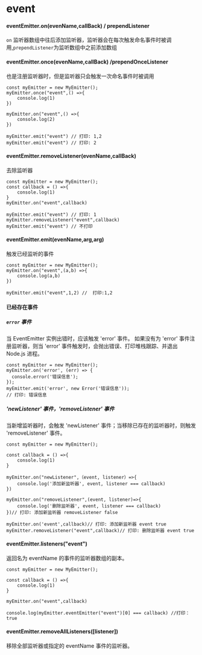 # event
#### eventEmitter.on(evenName,callBack) / prependListener

`on` 监听器数组中往后添加监听器，监听器会在每次触发命名事件时被调用,`prependListener`为监听数组中之前添加数组

#### eventEmitter.once(evenName,callBack) /prependOnceListener

也是注册监听器时，但是监听器只会触发一次命名事件时被调用
```
const myEmitter = new MyEmitter();
myEmitter.once("event",() =>{
    console.log(1)
})

myEmitter.on("event",() =>{
    console.log(2)
})

myEmitter.emit("event") // 打印: 1,2
myEmitter.emit("event") // 打印: 2
```

#### eventEmitter.removeListener(evenName,callBack)

去除监听器
```
const myEmitter = new MyEmitter();
const callback = () =>{
    console.log(1)
}
myEmitter.on("event",callback)

myEmitter.emit("event") // 打印: 1
myEmitter.removeListener("event",callback)
myEmitter.emit("event") // 不打印
```

#### eventEmitter.emit(evenName,arg,arg) 

触发已经监听的事件
```
const myEmitter = new MyEmitter();
myEmitter.on("event",(a,b) =>{
    console.log(a,b)
})

myEmitter.emit("event",1,2) //  打印:1,2
```


#### 已经存在事件

##### `error` 事件

当 EventEmitter 实例出错时，应该触发 'error' 事件。
如果没有为 'error' 事件注册监听器，则当 'error' 事件触发时，会抛出错误、打印堆栈跟踪、并退出 Node.js 进程。

```
const myEmitter = new MyEmitter();
myEmitter.on('error', (err) => {
  console.error('错误信息');
});
myEmitter.emit('error', new Error('错误信息'));
// 打印: 错误信息

```

##### 'newListener' 事件，'removeListener' 事件

当新增监听器时，会触发 'newListener' 事件；当移除已存在的监听器时，则触发 'removeListener' 事件。

```
const myEmitter = new MyEmitter();

const callback = () =>{
    console.log(1)
}

myEmitter.on("newListener",（event, listener）=>{
    console.log('添加新监听器', event, listener === callback)
})

myEmitter.on("removeListener",(event, listener)=>{
    console.log('删除监听器', event, listener === callback)
})// 打印: 添加新监听器 removeListener false

myEmitter.on('event',callback)// 打印: 添加新监听器 event true
myEmitter.removeListener("event",callback)// 打印: 删除监听器 event true

```

#### eventEmitter.listeners("event")
返回名为 eventName 的事件的监听器数组的副本。

```
const myEmitter = new MyEmitter();

const callback = () =>{
    console.log(1)
}

myEmitter.on("event",callback)

console.log(myEmitter.eventEmitter("event")[0] === callback) //打印：true
```

#### eventEmitter.removeAllListeners([listener])

移除全部监听器或指定的 eventName 事件的监听器。

